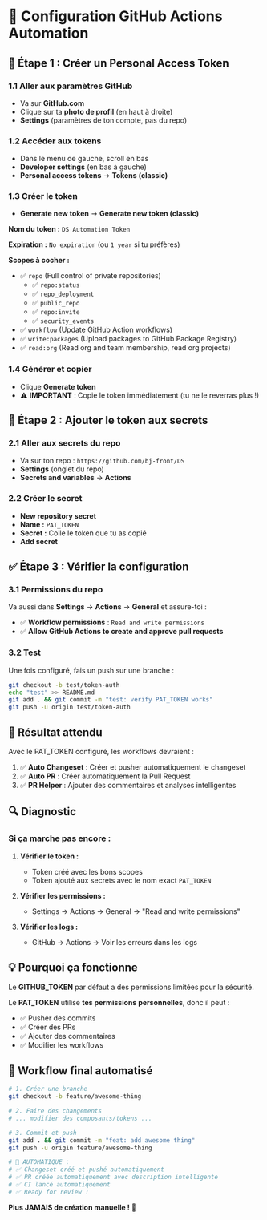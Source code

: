 # 🤖 Configuration GitHub Actions Automation

## 🔧 **Étape 1 : Créer un Personal Access Token**

### **1.1 Aller aux paramètres GitHub**
- Va sur **GitHub.com** 
- Clique sur ta **photo de profil** (en haut à droite)
- **Settings** (paramètres de ton compte, pas du repo)

### **1.2 Accéder aux tokens**
- Dans le menu de gauche, scroll en bas
- **Developer settings** (en bas à gauche)
- **Personal access tokens** → **Tokens (classic)**

### **1.3 Créer le token**
- **Generate new token** → **Generate new token (classic)**

**Nom du token :** `DS Automation Token`

**Expiration :** `No expiration` (ou `1 year` si tu préfères)

**Scopes à cocher :**
- ✅ `repo` (Full control of private repositories)
  - ✅ `repo:status` 
  - ✅ `repo_deployment`
  - ✅ `public_repo`
  - ✅ `repo:invite`
  - ✅ `security_events`
- ✅ `workflow` (Update GitHub Action workflows)
- ✅ `write:packages` (Upload packages to GitHub Package Registry)
- ✅ `read:org` (Read org and team membership, read org projects)

### **1.4 Générer et copier**
- Clique **Generate token**
- ⚠️ **IMPORTANT** : Copie le token immédiatement (tu ne le reverras plus !)

## 🔐 **Étape 2 : Ajouter le token aux secrets**

### **2.1 Aller aux secrets du repo**
- Va sur ton repo : `https://github.com/bj-front/DS`
- **Settings** (onglet du repo)
- **Secrets and variables** → **Actions**

### **2.2 Créer le secret**
- **New repository secret**
- **Name :** `PAT_TOKEN`
- **Secret :** Colle le token que tu as copié
- **Add secret**

## ✅ **Étape 3 : Vérifier la configuration**

### **3.1 Permissions du repo**
Va aussi dans **Settings** → **Actions** → **General** et assure-toi :
- ✅ **Workflow permissions** : `Read and write permissions`
- ✅ **Allow GitHub Actions to create and approve pull requests**

### **3.2 Test**
Une fois configuré, fais un push sur une branche :

```bash
git checkout -b test/token-auth
echo "test" >> README.md
git add . && git commit -m "test: verify PAT_TOKEN works"
git push -u origin test/token-auth
```

## 🎯 **Résultat attendu**

Avec le PAT_TOKEN configuré, les workflows devraient :

1. ✅ **Auto Changeset** : Créer et pusher automatiquement le changeset
2. ✅ **Auto PR** : Créer automatiquement la Pull Request  
3. ✅ **PR Helper** : Ajouter des commentaires et analyses intelligentes

## 🔍 **Diagnostic**

### **Si ça marche pas encore :**

1. **Vérifier le token :**
   - Token créé avec les bons scopes
   - Token ajouté aux secrets avec le nom exact `PAT_TOKEN`

2. **Vérifier les permissions :**
   - Settings → Actions → General → "Read and write permissions"

3. **Vérifier les logs :**
   - GitHub → Actions → Voir les erreurs dans les logs

## 💡 **Pourquoi ça fonctionne**

Le **GITHUB_TOKEN** par défaut a des permissions limitées pour la sécurité. 

Le **PAT_TOKEN** utilise **tes permissions personnelles**, donc il peut :
- ✅ Pusher des commits
- ✅ Créer des PRs
- ✅ Ajouter des commentaires
- ✅ Modifier les workflows

## 🚀 **Workflow final automatisé**

```bash
# 1. Créer une branche
git checkout -b feature/awesome-thing

# 2. Faire des changements
# ... modifier des composants/tokens ...

# 3. Commit et push
git add . && git commit -m "feat: add awesome thing"
git push -u origin feature/awesome-thing

# 🤖 AUTOMATIQUE :
# ✅ Changeset créé et pushé automatiquement
# ✅ PR créée automatiquement avec description intelligente  
# ✅ CI lancé automatiquement
# ✅ Ready for review !
```

**Plus JAMAIS de création manuelle !** 🎯